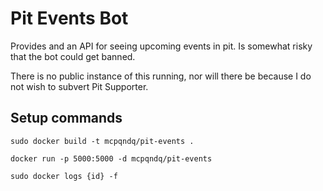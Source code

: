 # Pit Events Bot

Provides and an API for seeing upcoming events in pit. Is somewhat risky that the bot could get banned.

There is no public instance of this running, nor will there be because I do not wish to subvert Pit Supporter.

## Setup commands

`sudo docker build -t mcpqndq/pit-events .`

`docker run -p 5000:5000 -d mcpqndq/pit-events`

`sudo docker logs {id} -f`

